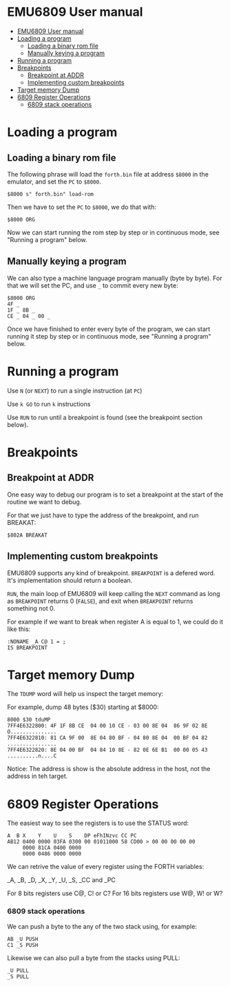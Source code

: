 # EMU6809 User manual

- [EMU6809 User manual](#emu6809-user-manual)
- [Loading a program](#loading-a-program)
  - [Loading a binary rom file](#loading-a-binary-rom-file)
  - [Manually keying a program](#manually-keying-a-program)
- [Running a program](#running-a-program)
- [Breakpoints](#breakpoints)
  - [Breakpoint at ADDR](#breakpoint-at-addr)
  - [Implementing custom breakpoints](#implementing-custom-breakpoints)
- [Target memory Dump](#target-memory-dump)
- [6809 Register Operations](#6809-register-operations)
    - [6809 stack operations](#6809-stack-operations)

# Loading a program

## Loading a binary rom file

The following phrase will load the `forth.bin` file at address `$8000` in the emulator, and set the `PC` to `$8000`.

```
$8000 s" forth.bin" load-rom
```

Then we have to set the `PC` to `$8000`, we do that with:

```
$8000 ORG
```

Now we can start running the rom step by step or in continuous mode, see "Running a program" below.

## Manually keying a program

We can also type a machine language program manually (byte by byte). For that we will set the PC, and use `_` to commit every new byte:

```
$8000 ORG
4F _
1F _ 8B _
CE _ 04 _ 00 _
```

Once we have finished to enter every byte of the program, we can start running it step by step or in continuous mode, see "Running a program" below.

# Running a program

Use `N` (or `NEXT`) to run a single instruction (at `PC`)

Use `k GO` to run `k` instructions

Use `RUN` to run until a breakpoint is found (see the breakpoint section below).

# Breakpoints

## Breakpoint at ADDR

One easy way to debug our program is to set a breakpoint at the start of the routine we want to debug.

For that we just have to type the address of the breakpoint, and run BREAKAT:

```
$802A BREAKAT
```

## Implementing custom breakpoints

EMU6809 supports any kind of breakpoint. `BREAKPOINT` is a defered word. It's implementation should return a boolean.

`RUN`, the main loop of EMU6809 will keep calling the `NEXT` command as long as `BREAKPOINT` returns 0 (`FALSE`), and exit when `BREAKPOINT` returns something not 0.

For example if we want to break when register A is equal to 1, we could do it like this:

```
:NONAME _A C@ 1 = ;
IS BREAKPOINT
```

# Target memory Dump

The `TDUMP` word will help us inspect the target memory:

For example, dump 48 bytes ($30) starting at $8000:

```
8000 $30 tduMP
7FF4E6322800: 4F 1F 8B CE  04 00 10 CE - 03 00 8E 04  86 9F 02 8E  O...............
7FF4E6322810: 81 CA 9F 00  8E 04 80 BF - 04 80 8E 04  00 BF 04 82  ................
7FF4E6322820: 8E 04 00 BF  04 84 10 8E - 82 0E 6E B1  00 00 05 43  ..........n....C
```

Notice: The address is show is the absolute address in the host, not the address in teh target.

# 6809 Register Operations

The easiest way to see the registers is to use the STATUS word:

```
A  B X    Y    U    S    DP eFhINzvc CC PC
AB12 0400 0000 03FA 0300 00 01011000 58 CD00 > 00 00 00 00 00
     0000 81CA 0400 0000
     0000 0486 0000 0000
```

We can retrive the value of every register using the FORTH variables:

_A, _B, _D, _X, _Y, _U, _S, _CC and _PC

For 8 bits registers use C@, C! or C?
For 16 bits registers use W@, W! or W?

### 6809 stack operations

We can push a byte to the any of the two stack using, for example:

```
AB _U PUSH
C1 _S PUSH
```

Likewise we can also pull a byte from the stacks using PULL:

```
_U PULL
_S PULL
```





